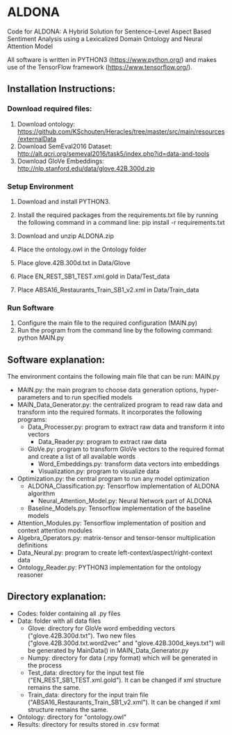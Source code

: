 # ALDONA
Code for ALDONA: A Hybrid Solution for Sentence-Level Aspect Based Sentiment Analysis using a Lexicalized Domain Ontology and Neural Attention Model

All software is written in PYTHON3 (https://www.python.org/) and makes use of the TensorFlow framework (https://www.tensorflow.org/).

## Installation Instructions:
### Download required files:
1. Download ontology: https://github.com/KSchouten/Heracles/tree/master/src/main/resources/externalData
2. Download SemEval2016 Dataset: http://alt.qcri.org/semeval2016/task5/index.php?id=data-and-tools
3. Download GloVe Embeddings: http://nlp.stanford.edu/data/glove.42B.300d.zip

### Setup Environment

1. Download and install PYTHON3.

2. Install the required packages from the requirements.txt file by running the following command in a command line: pip install -r requirements.txt

3. Download and unzip ALDONA.zip

4. Place the ontology.owl in the Ontology folder

5. Place glove.42B.300d.txt in Data/Glove

6. Place EN_REST_SB1_TEST.xml.gold in Data/Test_data

7. Place ABSA16_Restaurants_Train_SB1_v2.xml in Data/Train_data

### Run Software
1. Configure the main file to the required configuration (MAIN.py)
2. Run the program from the command line by the following command: python MAIN.py

## Software explanation:
The environment contains the following main file that can be run: MAIN.py
- MAIN.py: the main program to choose data generation options, hyper-parameters and to run specified models
- MAIN_Data_Generator.py: the centralized program to read raw data and transform into the required formats. It incorporates the following programs:
    - Data_Processer.py: program to extract raw data and transform it into vectors
        - Data_Reader.py: program to extract raw data
    - GloVe.py: program to transform GloVe vectors to the required format and create a list of all available words
        - Word_Embeddings.py: transform data vectors into embeddings
        - Visualization.py: program to visualize data
- Optimization.py: the central program to run any model optimization
    - ALDONA_Classification.py: Tensorflow implementation of ALDONA algorithm
        - Neural_Attention_Model.py: Neural Network part of ALDONA
    - Baseline_Models.py: Tensorflow implementation of the baseline models
- Attention_Modules.py: Tensorflow implementation of position and context attention modules
- Algebra_Operators.py: matrix-tensor and tensor-tensor multiplication definitions
- Data_Neural.py: program to create left-context/aspect/right-context data
- Ontology_Reader.py: PYTHON3 implementation for the ontology reasoner

## Directory explanation:
- Codes: folder containing all .py files
- Data: folder with all data files
    - Glove: directory for GloVe word embedding vectors ("glove.42B.300d.txt"). Two new files ("glove.42B.300d.txt.word2vec" and "glove.42B.300d_keys.txt") will be generated by MainData() in MAIN_Data_Generator.py
    - Numpy: directory for data (.npy format) which will be generated in the process
    - Test_data: directory for the input test file ("EN_REST_SB1_TEST.xml.gold"). It can be changed if xml structure remains the same.
    - Train_data: directory for the input train file ("ABSA16_Restaurants_Train_SB1_v2.xml"). It can be changed if xml structure remains the same.
- Ontology: directory for "ontology.owl"
- Results: directory for results stored in .csv format